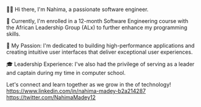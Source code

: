 👋🏾 Hi there,
I'm Nahima, a passionate software engineer. 

🌱 Currently, I'm enrolled in a 12-month Software Engineering course with the African Leadership Group (ALx) to further enhance my programming skills.

🚀 My Passion:
I'm dedicated to building high-performance applications and creating intuitive user interfaces that deliver exceptional user experiences.

🎓 Leadership Experience:
I've also had the privilege of serving as a leader and captain during my time in computer school.

Let's connect and learn together as we grow in the of technology!
  https://www.linkedin.com/in/nahima-madey-b2a214287
  https://twitter.com/NahimaMadey12



<!---
Nahima-ayni/Nahima-ayni is a ✨ special ✨ repository because its `README.md` (this file) appears on your GitHub profile.
You can click the Preview link to take a look at your changes.
--->

